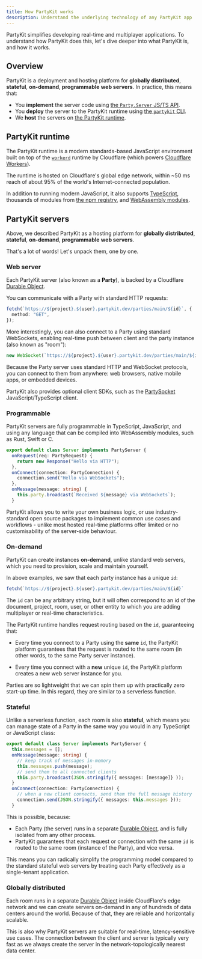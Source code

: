 ```yaml
---
title: How PartyKit works
description: Understand the underlying technology of any PartyKit app
---
```


PartyKit simplifies developing real-time and multiplayer applications. To understand how PartyKit does this, let's dive deeper into what PartyKit is, and how it works.

## Overview

PartyKit is a deployment and hosting platform for **globally distributed**, **stateful**, **on-demand**, **programmable** **web servers**. In practice, this means that:

- You **implement** the server code using [the `Party.Server` JS/TS API](/reference/partyserver-api).
- You **deploy** the server to the PartyKit runtime using [the `partykit` CLI](/reference/partykit-cli).
- We **host** the servers on [the PartyKit runtime](#partykit-runtime).

## PartyKit runtime

The PartyKit runtime is a modern standards-based JavaScript environment built on top of the [`workerd`](https://github.com/cloudflare/workerd) runtime by Cloudflare (which powers [Cloudflare Workers](https://workers.cloudflare.com/)).

The runtime is hosted on Cloudflare's global edge network, within ~50 ms reach of about 95% of the world's Internet-connected population.

In addition to running modern JavaScript, it also supports [TypeScript](https://www.typescriptlang.org/), thousands of modules from [the npm registry](https://www.npmjs.com/), and [WebAssembly modules](https://webassembly.org/).

## PartyKit servers

Above, we described PartyKit as a hosting platform for **globally distributed**, **stateful**, **on-demand**, **programmable** **web servers**.

That's a lot of words! Let's unpack them, one by one.

### Web server

Each PartyKit server (also known as a **Party**), is backed by a Cloudflare [Durable Object](/glossary/#durable-object).

You can communicate with a Party with standard HTTP requests:

```ts
fetch(`https://${project}.${user}.partykit.dev/parties/main/${id}`, {
  method: "GET",
});
```

More interestingly, you can also connect to a Party using standard WebSockets, enabling real-time push between client and the party instance (also known as "room"):

```ts
new WebSocket(`https://${project}.${user}.partykit.dev/parties/main/${id}`);
```

Because the Party server uses standard HTTP and WebSocket protocols, you can connect to them from anywhere: web browsers, native mobile apps, or embedded devices.

PartyKit also provides optional client SDKs, such as the [PartySocket](/reference/partysocket-api/) JavaScript/TypeScript client.

### Programmable

PartyKit servers are fully programmable in TypeScript, JavaScript, and using any language that can be compiled into WebAssembly modules, such as Rust, Swift or C.

```ts
export default class Server implements PartyServer {
  onRequest(req: PartyRequest) {
    return new Response("Hello via HTTP");
  },
  onConnect(connection: PartyConnection) {
    connection.send("Hello via WebSockets");
  },
  onMessage(message: string) {
    this.party.broadcast(`Received ${message} via WebSockets`);
  }
```

PartyKit allows you to write your own business logic, or use industry-standard open source packages to implement common use cases and workflows - unlike most hosted real-time platforms offer limited or no customisability of the server-side behaviour.

### On-demand

PartyKit can create instances **on-demand**, unlike standard web servers, which you need to provision, scale and maintain yourself.

In above examples, we saw that each party instance has a unique `id`:

```ts
fetch(`https://${project}.${user}.partykit.dev/parties/main/${id}`
```

The `id` can be any arbitrary string, but it will often correspond to an id of the document, project, room, user, or other entity to which you are adding multiplayer or real-time characteristics.

The PartyKit runtime handles request routing based on the `id`, guaranteeing that:

- Every time you connect to a Party using the **same** `id`, the PartyKit platform guarantees that the request is routed to the same room (in other words, to the same Party server instance).

- Every time you connect with a **new** unique `id`, the PartyKit platform creates a new web server instance for you.

Parties are so lightweight that we can spin them up with practically zero start-up time. In this regard, they are similar to a serverless function.

### Stateful

Unlike a serverless function, each room is also **stateful**, which means you can manage state of a Party in the same way you would in any TypeScript or JavaScript class:

```ts
export default class Server implements PartyServer {
  this.messages = [];
  onMessage(message: string) {
    // keep track of messages in-memory
    this.messages.push(message);
    // send them to all connected clients
    this.party.broadcast(JSON.stringify({ messages: [message]} ));
  }
  onConnect(connection: PartyConnection) {
    // when a new client connects, send them the full message history
    connection.send(JSON.stringify({ messages: this.messages }));
  }
```

This is possible, because:

- Each Party (the server) runs in a separate [Durable Object](/glossary/#durable-object), and is fully isolated from any other process.
- PartyKit guarantees that each request or connection with the same `id` is routed to the same room (instance of the Party), and vice versa.

This means you can radically simplify the programming model compared to the standard stateful web servers by treating each Party effectively as a single-tenant application.

### Globally distributed

Each room runs in a separate [Durable Object](/glossary/#durable-object) inside CloudFlare's edge network and we can create servers on-demand in any of hundreds of data centers around the world. Because of that, they are reliable and horizontally scalable.

This is also why PartyKit servers are suitable for real-time, latency-sensitive use cases. The connection between the client and server is typically very fast as we always create the server in the network-topologically nearest data center.
